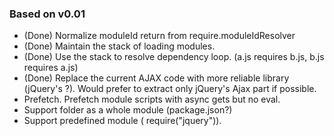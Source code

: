 
### Based on v0.01
* (Done) Normalize moduleId return from require.moduleIdResolver
* (Done) Maintain the stack of loading modules.
* (Done) Use the stack to resolve dependency loop. (a.js requires b.js, b.js requires a.js)
* (Done) Replace the current AJAX code with more reliable library (jQuery's ?). Would prefer to extract only jQuery's Ajax part if possible.
* Prefetch. Prefetch module scripts with async gets but no eval.
* Support folder as a whole module (package.json?)
* Support predefined module ( require("jquery")).




